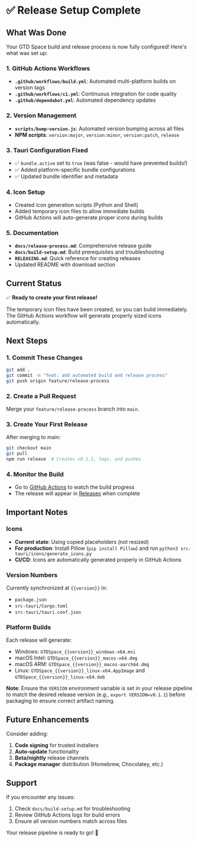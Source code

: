 # ✅ Release Setup Complete

## What Was Done

Your GTD Space build and release process is now fully configured! Here's what was set up:

### 1. GitHub Actions Workflows
- **`.github/workflows/build.yml`**: Automated multi-platform builds on version tags
- **`.github/workflows/ci.yml`**: Continuous integration for code quality
- **`.github/dependabot.yml`**: Automated dependency updates

### 2. Version Management
- **`scripts/bump-version.js`**: Automated version bumping across all files
- **NPM scripts**: `version:major`, `version:minor`, `version:patch`, `release`

### 3. Tauri Configuration Fixed
- ✅ `bundle.active` set to `true` (was false - would have prevented builds!)
- ✅ Added platform-specific bundle configurations
- ✅ Updated bundle identifier and metadata

### 4. Icon Setup
- Created icon generation scripts (Python and Shell)
- Added temporary icon files to allow immediate builds
- GitHub Actions will auto-generate proper icons during builds

### 5. Documentation
- **`docs/release-process.md`**: Comprehensive release guide
- **`docs/build-setup.md`**: Build prerequisites and troubleshooting
- **`RELEASING.md`**: Quick reference for creating releases
- Updated README with download section

## Current Status

✅ **Ready to create your first release!**

The temporary icon files have been created, so you can build immediately. The GitHub Actions workflow will generate properly sized icons automatically.

## Next Steps

### 1. Commit These Changes
```bash
git add .
git commit -m "feat: add automated build and release process"
git push origin feature/release-process
```

### 2. Create a Pull Request
Merge your `feature/release-process` branch into `main`.

### 3. Create Your First Release
After merging to main:
```bash
git checkout main
git pull
npm run release  # Creates v0.1.1, tags, and pushes
```

### 4. Monitor the Build
- Go to [GitHub Actions](../../actions) to watch the build progress
- The release will appear in [Releases](../../releases) when complete

## Important Notes

### Icons
- **Current state**: Using copied placeholders (not resized)
- **For production**: Install Pillow (`pip install Pillow`) and run `python3 src-tauri/icons/generate_icons.py`
- **CI/CD**: Icons are automatically generated properly in GitHub Actions

### Version Numbers
Currently synchronized at `{{version}}` in:
- `package.json`
- `src-tauri/Cargo.toml`  
- `src-tauri/tauri.conf.json`

### Platform Builds
Each release will generate:
- Windows: `GTDSpace_{{version}}_windows-x64.msi`
- macOS Intel: `GTDSpace_{{version}}_macos-x64.dmg`
- macOS ARM: `GTDSpace_{{version}}_macos-aarch64.dmg`
- Linux: `GTDSpace_{{version}}_linux-x64.AppImage` and `GTDSpace_{{version}}_linux-x64.deb`

**Note**: Ensure the `VERSION` environment variable is set in your release pipeline to match the desired release version (e.g., `export VERSION=v0.1.1`) before packaging to ensure correct artifact naming.

## Future Enhancements

Consider adding:
1. **Code signing** for trusted installers
2. **Auto-update** functionality
3. **Beta/nightly** release channels
4. **Package manager** distribution (Homebrew, Chocolatey, etc.)

## Support

If you encounter any issues:
1. Check `docs/build-setup.md` for troubleshooting
2. Review GitHub Actions logs for build errors
3. Ensure all version numbers match across files

Your release pipeline is ready to go! 🚀